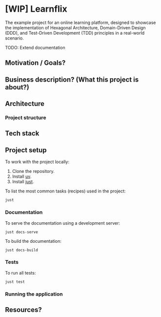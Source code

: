 # [WIP] Learnflix

The example project for an online learning platform, designed to showcase the
implementation of Hexagonal Architecture, Domain-Driven Design (DDD), and
Test-Driven Development (TDD) principles in a real-world scenario.

TODO: Extend documentation

## Motivation / Goals?

## Business description? (What this project is about?)

## Architecture

### Project structure

## Tech stack

## Project setup

To work with the project locally:

1. Clone the repository.
2. Install [uv](https://docs.astral.sh/uv/).
3. Install [just](https://github.com/casey/just).

To list the most common tasks (recipes) used in the project:

```shell
just
```

### Documentation

To serve the documentation using a development server:

```shell
just docs-serve
```

To build the documentation:

```shell
just docs-build
```

### Tests

To run all tests:

```shell
just test
```

### Running the application

## Resources?
